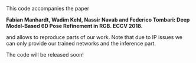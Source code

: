 This code accompanies the paper

**Fabian Manhardt, Wadim Kehl, Nassir Navab and Federico Tombari: Deep Model-Based 6D Pose Refinement in RGB. ECCV 2018.**

and allows to reproduce parts of our work. Note that due to IP issues we can only provide our trained networks and the inference part.

The code will be released soon!
